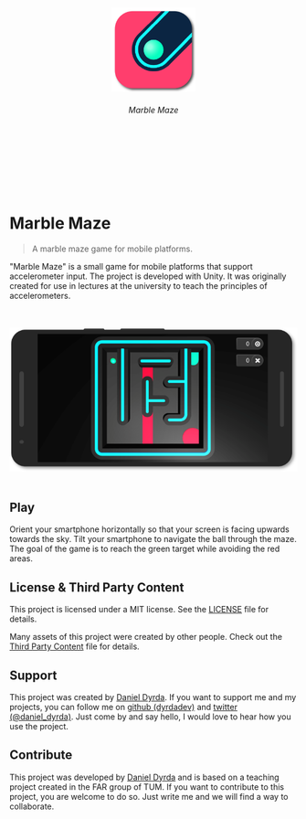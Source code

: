 <br>
<br>
<br>
<br>
<br>
<br>
<div align=center>
<a href="https://github.com/dyrdadev/marble-maze">
    <img src="./Media/icon.png" alt="An icon of the marble maze game." width="148px"/>
</a>
</div>
<h6 align=center>
    Marble Maze
</h6>
<br>
<br>
<br>
<br>
<br>
<br>


# Marble Maze

> A marble maze game for mobile platforms.

"Marble Maze" is a small game for mobile platforms that support accelerometer input. The project is developed with Unity. It was originally created for use in lectures at the university to teach the principles of accelerometers.

<p align=center>
    <br>
    <br>
    <a href="https://github.com/dyrdadev/marble-maze">
        <img src="./Media/gameplay-with-device.png" alt="A device mockup of the marble maze game."/>
    </a>
    <br>
    <br>
</p>

## Play

Orient your smartphone horizontally so that your screen is facing upwards towards the sky. Tilt your smartphone to navigate the ball through the maze. The goal of the game is to reach the green target while avoiding the red areas.

## License & Third Party Content

This project is licensed under a MIT license. See the [LICENSE](/LICENSE) file for details.

Many assets of this project were created by other people. Check out the [Third Party Content](/ThirdPartyContent.md) file for details.

## Support

This project was created by [Daniel Dyrda](https://dyrda.io). If you want to support me and my projects, you can follow me on [github (dyrdadev)](https://github.com/dyrdadev) and [twitter (@daniel_dyrda)](https://twitter.com/daniel_dyrda). Just come by and say hello, I would love to hear how you use the project.

## Contribute

This project was developed by [Daniel Dyrda](https://dyrda.io) and is based on a teaching project created in the FAR group of TUM. If you want to contribute to this project, you are welcome to do so. Just write me and we will find a way to collaborate.
